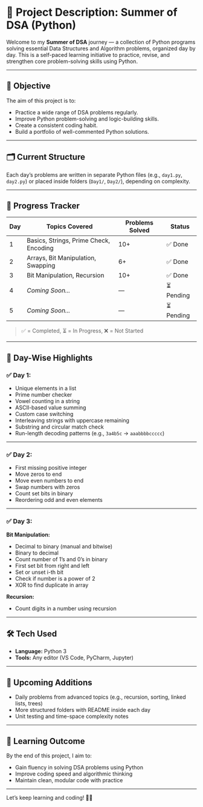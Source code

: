 # 📘 Project Description: Summer of DSA (Python)

Welcome to my **Summer of DSA** journey — a collection of Python programs solving essential Data Structures and Algorithm problems, organized day by day. This is a self-paced learning initiative to practice, revise, and strengthen core problem-solving skills using Python.

---

## 🎯 Objective

The aim of this project is to:
- Practice a wide range of DSA problems regularly.
- Improve Python problem-solving and logic-building skills.
- Create a consistent coding habit.
- Build a portfolio of well-commented Python solutions.

---

## 🗂️ Current Structure

Each day’s problems are written in separate Python files (e.g., `day1.py`, `day2.py`) or placed inside folders (`Day1/`, `Day2/`), depending on complexity.

---

## 🧾 Progress Tracker

| Day | Topics Covered                                 | Problems Solved | Status   |
|-----|------------------------------------------------|------------------|----------|
| 1   | Basics, Strings, Prime Check, Encoding         | 10+              | ✅ Done   |
| 2   | Arrays, Bit Manipulation, Swapping             | 6+               | ✅ Done   |
| 3   | Bit Manipulation, Recursion                    | 10+              | ✅ Done   |
| 4   | _Coming Soon..._                               | —                | ⏳ Pending |
| 5   | _Coming Soon..._                               | —                | ⏳ Pending |

> ✅ = Completed, ⏳ = In Progress, ❌ = Not Started

---

## 📅 Day-Wise Highlights

### ✅ Day 1:
- Unique elements in a list
- Prime number checker
- Vowel counting in a string
- ASCII-based value summing
- Custom case switching
- Interleaving strings with uppercase remaining
- Substring and circular match check
- Run-length decoding patterns (e.g., `3a4b5c` → `aaabbbbccccc`)

---

### ✅ Day 2:
- First missing positive integer
- Move zeros to end
- Move even numbers to end
- Swap numbers with zeros
- Count set bits in binary
- Reordering odd and even elements

---

### ✅ Day 3:
**Bit Manipulation:**
- Decimal to binary (manual and bitwise)
- Binary to decimal
- Count number of 1’s and 0’s in binary
- First set bit from right and left
- Set or unset i-th bit
- Check if number is a power of 2
- XOR to find duplicate in array

**Recursion:**
- Count digits in a number using recursion

---

## 🛠 Tech Used

- **Language:** Python 3
- **Tools:** Any editor (VS Code, PyCharm, Jupyter)

---

## 🔄 Upcoming Additions

- Daily problems from advanced topics (e.g., recursion, sorting, linked lists, trees)
- More structured folders with README inside each day
- Unit testing and time-space complexity notes

---

## 🧠 Learning Outcome

By the end of this project, I aim to:
- Gain fluency in solving DSA problems using Python
- Improve coding speed and algorithmic thinking
- Maintain clean, modular code with practice

---

Let’s keep learning and coding! 🌱✨

